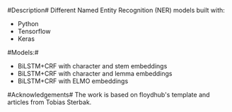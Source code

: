 #Description#
Different Named Entity Recognition (NER) models built with:
* Python
* Tensorflow
* Keras


#Models:#
- BiLSTM+CRF with character and stem embeddings
- BiLSTM+CRF with character and lemma embeddings
- BiLSTM+CRF with ELMO embeddings

#Acknowledgements#
The work is based on floydhub's template and articles from Tobias Sterbak.

